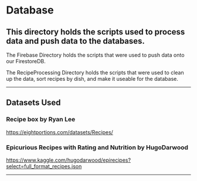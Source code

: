 # Database
## This directory holds the scripts used to process data and push data to the databases. 

The Firebase Directory holds the scripts that were used to push data onto our FirestoreDB.

The RecipeProcessing Directory holds the scripts that were used to clean up the data, sort recipes by dish, and make it useable for the database. 

---

## Datasets Used

### Recipe box by Ryan Lee

https://eightportions.com/datasets/Recipes/

### Epicurious Recipes with Rating and Nutrition by HugoDarwood

https://www.kaggle.com/hugodarwood/epirecipes?select=full_format_recipes.json

---
